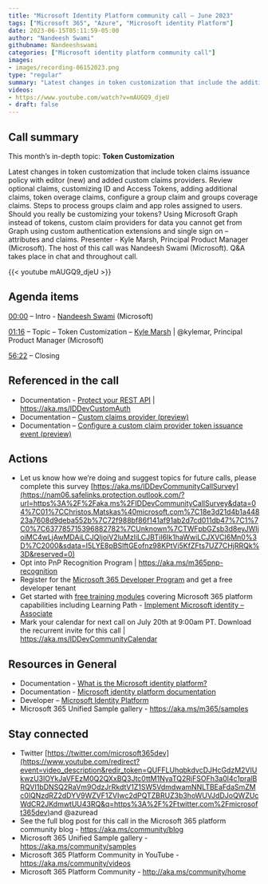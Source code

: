 ```yaml
---
title: "Microsoft Identity Platform community call – June 2023"
tags: ["Microsoft 365", "Azure", "Microsoft identity Platform"]
date: 2023-06-15T05:11:59-05:00
author: "Nandeesh Swami"
githubname: Nandeeshswami
categories: ["Microsoft identity platform community call"]
images:
- images/recording-06152023.png
type: "regular"
summary: "Latest changes in token customization that include the addition of token issuance policy with editor and added custom claims providers. Demos of capabilities plus Q&A throughout call."
videos:
- https://www.youtube.com/watch?v=mAUGQ9_djeU
- draft: false
---
```


## Call summary

This month’s in-depth topic: **Token Customization**

Latest changes in token customization that include token claims issuance policy with editor (new) and added custom claims providers. Review optional claims, customizing ID and Access Tokens, adding additional claims, token overage claims, configure a group claim and groups coverage claims. Steps to process groups claim and app roles assigned to users. Should you really be customizing your tokens? Using Microsoft Graph instead of tokens, custom claim providers for data you cannot get from Graph using custom authentication extensions and single sign on – attributes and claims. Presenter - Kyle Marsh, Principal Product Manager (Microsoft). The host of this call was Nandeesh Swami (Microsoft). Q&A takes place in chat and throughout call.

{{< youtube mAUGQ9_djeU >}}

## Agenda items

[00:00](https://youtu.be/mAUGQ9_djeU?t=0) – Intro - [Nandeesh Swami](https://www.linkedin.com/in/nandeesh-s-301a7514/) (Microsoft)

[01:16](https://youtu.be/mAUGQ9_djeU?t=76) – Topic – Token Customization – [Kyle Marsh](https://twitter.com/kylemar) \| @kylemar, Principal Product Manager (Microsoft)

[56:22](https://youtu.be/mAUGQ9_djeU?t=3382) – Closing

## Referenced in the call

* Documentation - [Protect your REST API](Protect%20your%20REST%20API) \| <https://aka.ms/IDDevCustomAuth>
* Documentation – [Custom claims provider (preview)](https://learn.microsoft.com/azure/active-directory/develop/custom-claims-provider-overview) 
* Documentation – [Configure a custom claim provider token issuance event (preview)](https://learn.microsoft.com/azure/active-directory/develop/custom-extension-get-started) 

## Actions

* Let us know how we’re doing and suggest topics for future calls, please complete this survey [https://aka.ms/IDDevCommunityCallSurvey](https://nam06.safelinks.protection.outlook.com/?url=https%3A%2F%2Faka.ms%2FIDDevCommunityCallSurvey&data=04%7C01%7CChristos.Matskas%40microsoft.com%7C18e3d21d4b1a44823a7608d9deba552b%7C72f988bf86f141af91ab2d7cd011db47%7C1%7C0%7C637785715396882782%7CUnknown%7CTWFpbGZsb3d8eyJWIjoiMC4wLjAwMDAiLCJQIjoiV2luMzIiLCJBTiI6Ik1haWwiLCJXVCI6Mn0%3D%7C2000&sdata=I5LYE8pBSlftGEofnz98KPtVi5KfZFts7UZ7CHjRRQk%3D&reserved=0)
* Opt into PnP Recognition Program \| <https://aka.ms/m365pnp-recognition>
* Register for the [Microsoft 365 Developer Program](https://aka.ms/m365/devprogram) and get a free developer tenant
* Get started with [free training modules](https://aka.ms/m365/dev/learn) covering Microsoft 365 platform capabilities including Learning Path - [Implement Microsoft identity – Associate](https://docs.microsoft.com/learn/paths/m365-identity-associate/)
* Mark your calendar for next call on July 20th at 9:00am PT. Download the recurrent invite for this call \| <https://aka.ms/IDDevCommunityCalendar>

## Resources in General

* Documentation - [What is the Microsoft identity platform?](https://docs.microsoft.com/azure/active-directory/develop/v2-overview)
* Documentation - [Microsoft identity platform documentation](https://docs.microsoft.com/azure/active-directory/develop/) 
* Developer – [Microsoft Identity Platform](https://developer.microsoft.com/identity)
* Microsoft 365 Unified Sample gallery - <https://aka.ms/m365/samples>

## Stay connected

* Twitter [https://twitter.com/microsoft365dev](https://www.youtube.com/redirect?event=video_description&redir_token=QUFFLUhqbkdvcDJHcGdzM2VIUkwzU3lOYkJaVFEzM0Q2QXxBQ3Jtc0ttM1NyaTQ2RjFSOFh3a0l4c1pralBRQVI1bDNSQ2RaVm9OdzJrRkdtV1Z1SW5VdmdwamNNLTBEaFdaSmZMc0lQNzdRZ2dDYV9WZVF1ZVIwc2dPQTZBRUZ3b3hoWUVJdDJoQWZUcWdCR2JKdmwtUU43RQ&q=https%3A%2F%2Ftwitter.com%2Fmicrosoft365dev)​ and @azuread 
* See the full blog post for this call in the Microsoft 365 platform community blog - <https://aka.ms/community/blog>
* Microsoft 365 Unified Sample gallery - <https://aka.ms/community/samples>
* Microsoft 365 Platform Community in YouTube - <https://aka.ms/community/videos>
* Microsoft 365 Platform Community - <http://aka.ms/community/home>

